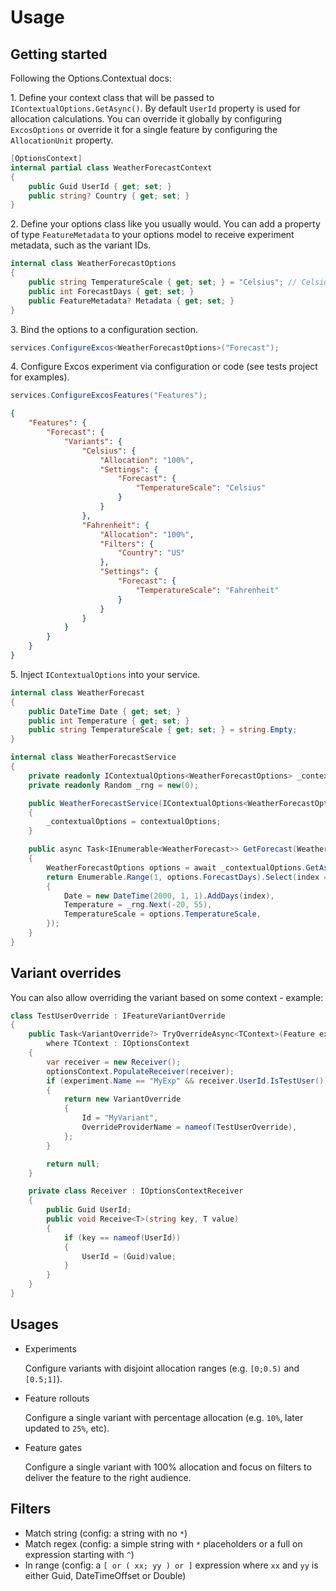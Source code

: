# Usage

## Getting started

Following the Options.Contextual docs:

1\. Define your context class that will be passed to `IContextualOptions.GetAsync()`.
By default `UserId` property is used for allocation calculations. You can override it globally by configuring `ExcosOptions` or override it for a single feature by configuring the `AllocationUnit` property.

```csharp
[OptionsContext]
internal partial class WeatherForecastContext
{
    public Guid UserId { get; set; }
    public string? Country { get; set; }
}
```

2\. Define your options class like you usually would.
You can add a property of type `FeatureMetadata` to your options model to receive experiment metadata, such as the variant IDs.

```csharp
internal class WeatherForecastOptions
{
    public string TemperatureScale { get; set; } = "Celsius"; // Celsius or Fahrenheit
    public int ForecastDays { get; set; }
    public FeatureMetadata? Metadata { get; set; }
}
```

3\. Bind the options to a configuration section.

```csharp
services.ConfigureExcos<WeatherForecastOptions>("Forecast");
```

4\. Configure Excos experiment via configuration or code (see tests project for examples).

```csharp
services.ConfigureExcosFeatures("Features");
```

```json
{
    "Features": {
        "Forecast": {
            "Variants": {
                "Celsius": {
                    "Allocation": "100%",
                    "Settings": {
                        "Forecast": {
                            "TemperatureScale": "Celsius"
                        }
                    }
                },
                "Fahrenheit": {
                    "Allocation": "100%",
                    "Filters": {
                        "Country": "US"
                    },
                    "Settings": {
                        "Forecast": {
                            "TemperatureScale": "Fahrenheit"
                        }
                    }
                }
            }
        }
    }
}
```

5\. Inject `IContextualOptions` into your service.

```csharp
internal class WeatherForecast
{
    public DateTime Date { get; set; }
    public int Temperature { get; set; }
    public string TemperatureScale { get; set; } = string.Empty;
}

internal class WeatherForecastService
{
    private readonly IContextualOptions<WeatherForecastOptions> _contextualOptions;
    private readonly Random _rng = new(0);

    public WeatherForecastService(IContextualOptions<WeatherForecastOptions> contextualOptions)
    {
        _contextualOptions = contextualOptions;
    }

    public async Task<IEnumerable<WeatherForecast>> GetForecast(WeatherForecastContext context, CancellationToken cancellationToken)
    {
        WeatherForecastOptions options = await _contextualOptions.GetAsync(context, cancellationToken);
        return Enumerable.Range(1, options.ForecastDays).Select(index => new WeatherForecast
        {
            Date = new DateTime(2000, 1, 1).AddDays(index),
            Temperature = _rng.Next(-20, 55),
            TemperatureScale = options.TemperatureScale,
        });
    }
}
```

## Variant overrides
You can also allow overriding the variant based on some context - example:

```csharp
class TestUserOverride : IFeatureVariantOverride
{
    public Task<VariantOverride?> TryOverrideAsync<TContext>(Feature experiment, TContext optionsContext, CancellationToken cancellationToken)
        where TContext : IOptionsContext
    {
        var receiver = new Receiver();
        optionsContext.PopulateReceiver(receiver);
        if (experiment.Name == "MyExp" && receiver.UserId.IsTestUser())
        {
            return new VariantOverride
            {
                Id = "MyVariant",
                OverrideProviderName = nameof(TestUserOverride),
            };
        }

        return null;
    }

    private class Receiver : IOptionsContextReceiver
    {
        public Guid UserId;
        public void Receive<T>(string key, T value)
        {
            if (key == nameof(UserId))
            {
                UserId = (Guid)value;
            }
        }
    }
}
```

## Usages

* Experiments

  Configure variants with disjoint allocation ranges (e.g. `[0;0.5)` and `[0.5;1]`).
* Feature rollouts

  Configure a single variant with percentage allocation (e.g. `10%`, later updated to `25%`, etc).
* Feature gates

  Configure a single variant with 100% allocation and focus on filters to deliver the feature to the right audience.

## Filters

* Match string (config: a string with no `*`)
* Match regex (config: a simple string with `*` placeholders or a full on expression starting with `^`)
* In range (config: a `[ or ( xx; yy ) or ]` expression where `xx` and `yy` is either Guid, DateTimeOffset or Double)
